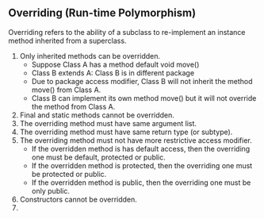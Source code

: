 ## Overriding (Run-time Polymorphism)

Overriding refers to the ability of a subclass to re-implement an instance method inherited from a superclass.

1. Only inherited methods can be overridden.
   - Suppose Class A has a method default void move()
   - Class B extends A: Class B is in different package
   - Due to package access modifier, Class B will not inherit the method move() from Class A.
   - Class B can implement its own method move() but it will not override the method from Class A.
2. Final and static methods cannot be overridden.
3. The overriding method must have same argument list.
4. The overriding method must have same return type (or subtype).
5. The overriding method must not have more restrictive access modifier.
    - If the overridden method is has default access, then the overriding one must be default, protected or public.
    - If the overridden method is protected, then the overriding one must be protected or public.
    - If the overridden method is public, then the overriding one must be only public.
6. Constructors cannot be overridden.
7. 